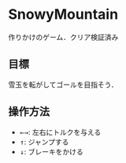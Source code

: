 # SnowyMountain

作りかけのゲーム．クリア検証済み

## 目標

雪玉を転がしてゴールを目指そう．

## 操作方法

- <kbd>←</kbd><kbd>→</kbd>: 左右にトルクを与える
- <kbd>↑</kbd>: ジャンプする
- <kbd>↓</kbd>: ブレーキをかける
